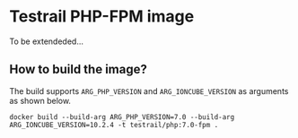 # Testrail PHP-FPM image

To be extendeded...

## How to build the image?

The build supports `ARG_PHP_VERSION` and `ARG_IONCUBE_VERSION` as arguments as shown below.

```
docker build --build-arg ARG_PHP_VERSION=7.0 --build-arg ARG_IONCUBE_VERSION=10.2.4 -t testrail/php:7.0-fpm .
```